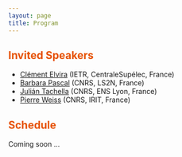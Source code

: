 ```yaml
---
layout: page
title: Program
---
```


<h2 style="color: #e65100;">Invited Speakers</h2>

- <a href="https://c-elvira.github.io" target="_blank">Clément Elvira</a> (IETR, CentraleSupélec, France)
- <a href="https://bpascal-fr.github.io" target="_blank">Barbara Pascal</a> (CNRS, LS2N, France)
- <a href="https://tachella.github.io" target="_blank">Julián Tachella</a> (CNRS, ENS Lyon, France)
- <a href="https://www.math.univ-toulouse.fr/~weiss/index.html" target="_blank">Pierre Weiss</a> (CNRS, IRIT, France)

<h2 style="color: #e65100;">Schedule</h2>
Coming soon ...
<!--  **Day 1**
- 9h15 : 	**Welcome**
- 9h45-9h55 : **Introduction of the workshop**
- 10h00-10h40 : P1
- 10h50-11h10 : C1
- 11h15-11h55 :  P2
- 12h05-12h25 : C2
- 12h30	: **lunch break**
- 14h00-14h40	: P3
- 15h00-15h20	: C3
- 15h25	: **coffee break**
- 15h45-16h25 :	P4
- 16h35-16h55 :	C4
- 17h00-17h20 :	C5-->
	
<!--**Day 2**
- 9h00-9h40 :	P5
- 10h00-10h20 :	C6
- 10h25 :	**coffee break**
- 10h45-11h25 :	P6
- 11h35-11h55 :	C7
- 12h00-12h20 :	C8
- 12h25	: **lunch break**
- 14h00-14h40	: P8
- 15h00-15h20	: C9
- ... -->
